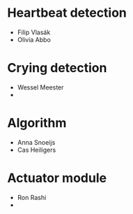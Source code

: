 # Heartbeat detection
 - Filip Vlasák
 - Olivia Abbo

# Crying detection
 - Wessel Meester
 - 

# Algorithm
 - Anna Snoeijs
 - Cas Heiligers

# Actuator module
 - Ron Rashi
 - 
